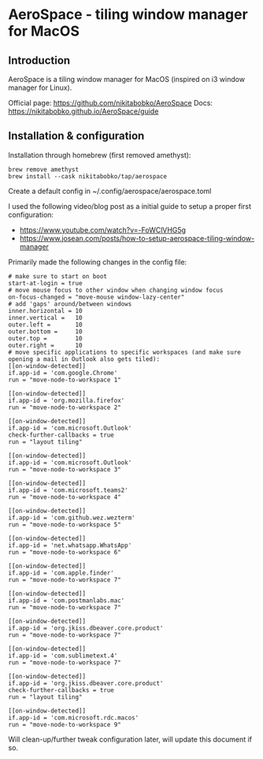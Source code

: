 # AeroSpace - tiling window manager for MacOS

## Introduction

AeroSpace is a tiling window manager for MacOS (inspired on i3 window manager for Linux).

Official page: https://github.com/nikitabobko/AeroSpace
Docs: https://nikitabobko.github.io/AeroSpace/guide

## Installation & configuration

Installation through homebrew (first removed amethyst):

```
brew remove amethyst
brew install --cask nikitabobko/tap/aerospace
```

Create a default config in ~/.config/aerospace/aerospace.toml

I used the following video/blog post as a initial guide to setup a proper first configuration:
* https://www.youtube.com/watch?v=-FoWClVHG5g
* https://www.josean.com/posts/how-to-setup-aerospace-tiling-window-manager

Primarily made the following changes in the config file:

```
# make sure to start on boot
start-at-login = true
# move mouse focus to other window when changing window focus
on-focus-changed = "move-mouse window-lazy-center"
# add 'gaps' around/between windows
inner.horizontal = 10
inner.vertical =   10
outer.left =       10
outer.bottom =     10
outer.top =        10
outer.right =      10
# move specific applications to specific workspaces (and make sure opening a mail in Outlook also gets tiled):
[[on-window-detected]]
if.app-id = 'com.google.Chrome'
run = "move-node-to-workspace 1"

[[on-window-detected]]
if.app-id = 'org.mozilla.firefox'
run = "move-node-to-workspace 2"

[[on-window-detected]]
if.app-id = 'com.microsoft.Outlook'
check-further-callbacks = true
run = "layout tiling"

[[on-window-detected]]
if.app-id = 'com.microsoft.Outlook'
run = "move-node-to-workspace 3"

[[on-window-detected]]
if.app-id = 'com.microsoft.teams2'
run = "move-node-to-workspace 4"

[[on-window-detected]]
if.app-id = 'com.github.wez.wezterm'
run = "move-node-to-workspace 5"

[[on-window-detected]]
if.app-id = 'net.whatsapp.WhatsApp'
run = "move-node-to-workspace 6"

[[on-window-detected]]
if.app-id = 'com.apple.finder'
run = "move-node-to-workspace 7"

[[on-window-detected]]
if.app-id = 'com.postmanlabs.mac'
run = "move-node-to-workspace 7"

[[on-window-detected]]
if.app-id = 'org.jkiss.dbeaver.core.product'
run = "move-node-to-workspace 7"

[[on-window-detected]]
if.app-id = 'com.sublimetext.4'
run = "move-node-to-workspace 7"

[[on-window-detected]]
if.app-id = 'org.jkiss.dbeaver.core.product'
check-further-callbacks = true
run = "layout tiling"

[[on-window-detected]]
if.app-id = 'com.microsoft.rdc.macos'
run = "move-node-to-workspace 9"
```

Will clean-up/further tweak configuration later, will update this document if so.

